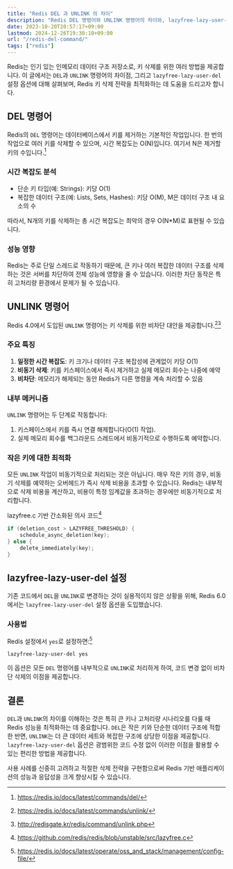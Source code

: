 ```yaml
---
title: "Redis DEL 과 UNLINK 의 차이"
description: "Redis DEL 명령어와 UNLINK 명령어의 차이와, lazyfree-lazy-user-del 옵션에 대해 설명합니다."
date: 2023-10-20T20:57:17+09:00
lastmod: 2024-12-26T19:30:10+09:00
url: "/redis-del-command/"
tags: ["redis"]
---
```


Redis는 인기 있는 인메모리 데이터 구조 저장소로, 키 삭제를 위한 여러 방법을 제공합니다. 이 글에서는 `DEL`과 `UNLINK` 명령어의 차이점, 그리고 `lazyfree-lazy-user-del` 설정 옵션에 대해 살펴보며, Redis 키 삭제 전략을 최적화하는 데 도움을 드리고자 합니다.

## DEL 명령어

Redis의 `DEL` 명령어는 데이터베이스에서 키를 제거하는 기본적인 작업입니다. 한 번의 작업으로 여러 키를 삭제할 수 있으며, 시간 복잡도는 O(N)입니다. 여기서 N은 제거할 키의 수입니다.[^1]

### 시간 복잡도 분석

- 단순 키 타입(예: Strings): 키당 O(1)
- 복잡한 데이터 구조(예: Lists, Sets, Hashes): 키당 O(M), M은 데이터 구조 내 요소의 수

따라서, N개의 키를 삭제하는 총 시간 복잡도는 최악의 경우 O(N*M)로 표현될 수 있습니다.

### 성능 영향

Redis는 주로 단일 스레드로 작동하기 때문에, 큰 키나 여러 복잡한 데이터 구조를 삭제하는 것은 서버를 차단하여 전체 성능에 영향을 줄 수 있습니다. 이러한 차단 동작은 특히 고처리량 환경에서 문제가 될 수 있습니다.

## UNLINK 명령어

Redis 4.0에서 도입된 `UNLINK` 명령어는 키 삭제를 위한 비차단 대안을 제공합니다.[^2][^3]

### 주요 특징

1. **일정한 시간 복잡도**: 키 크기나 데이터 구조 복잡성에 관계없이 키당 O(1)
2. **비동기 삭제**: 키를 키스페이스에서 즉시 제거하고 실제 메모리 회수는 나중에 예약
3. **비차단**: 메모리가 해제되는 동안 Redis가 다른 명령을 계속 처리할 수 있음

### 내부 메커니즘

`UNLINK` 명령어는 두 단계로 작동합니다:

1. 키스페이스에서 키를 즉시 연결 해제합니다(O(1) 작업).
2. 실제 메모리 회수를 백그라운드 스레드에서 비동기적으로 수행하도록 예약합니다.

### 작은 키에 대한 최적화

모든 `UNLINK` 작업이 비동기적으로 처리되는 것은 아닙니다. 매우 작은 키의 경우, 비동기 삭제를 예약하는 오버헤드가 즉시 삭제 비용을 초과할 수 있습니다. Redis는 내부적으로 삭제 비용을 계산하고, 비용이 특정 임계값을 초과하는 경우에만 비동기적으로 처리합니다.

lazyfree.c 기반 간소화된 의사 코드[^4]

```c
if (deletion_cost > LAZYFREE_THRESHOLD) {
    schedule_async_deletion(key);
} else {
    delete_immediately(key);
}
```

## lazyfree-lazy-user-del 설정

기존 코드에서 `DEL`을 `UNLINK`로 변경하는 것이 실용적이지 않은 상황을 위해, Redis 6.0에서는 `lazyfree-lazy-user-del` 설정 옵션을 도입했습니다.

### 사용법

Redis 설정에서 `yes`로 설정하면:[^5]

```
lazyfree-lazy-user-del yes
```

이 옵션은 모든 `DEL` 명령어를 내부적으로 `UNLINK`로 처리하게 하여, 코드 변경 없이 비차단 삭제의 이점을 제공합니다.

## 결론

`DEL`과 `UNLINK`의 차이를 이해하는 것은 특히 큰 키나 고처리량 시나리오를 다룰 때 Redis 성능을 최적화하는 데 중요합니다. `DEL`은 작은 키와 단순한 데이터 구조에 적합한 반면, `UNLINK`는 더 큰 데이터 세트와 복잡한 구조에 상당한 이점을 제공합니다. `lazyfree-lazy-user-del` 옵션은 광범위한 코드 수정 없이 이러한 이점을 활용할 수 있는 편리한 방법을 제공합니다.

사용 사례를 신중히 고려하고 적절한 삭제 전략을 구현함으로써 Redis 기반 애플리케이션의 성능과 응답성을 크게 향상시킬 수 있습니다.

[^1]: https://redis.io/docs/latest/commands/del/
[^2]: https://redis.io/docs/latest/commands/unlink/
[^3]: http://redisgate.kr/redis/command/unlink.php
[^4]: https://github.com/redis/redis/blob/unstable/src/lazyfree.c
[^5]: https://redis.io/docs/latest/operate/oss_and_stack/management/config-file/